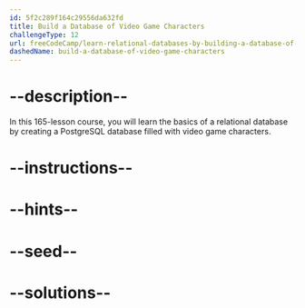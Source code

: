 ```yaml
---
id: 5f2c289f164c29556da632fd
title: Build a Database of Video Game Characters
challengeType: 12
url: freeCodeCamp/learn-relational-databases-by-building-a-database-of-video-game-characters
dashedName: build-a-database-of-video-game-characters
---
```


# --description--

In this 165-lesson course, you will learn the basics of a relational database by creating a PostgreSQL database filled with video game characters.

# --instructions--

# --hints--

# --seed--

# --solutions--
